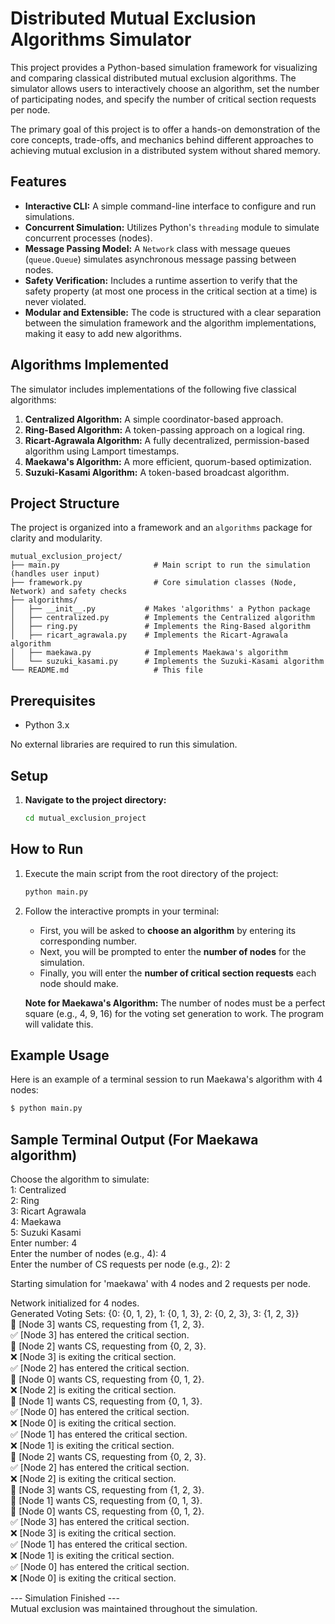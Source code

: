 # Distributed Mutual Exclusion Algorithms Simulator

This project provides a Python-based simulation framework for visualizing and comparing classical distributed mutual exclusion algorithms. The simulator allows users to interactively choose an algorithm, set the number of participating nodes, and specify the number of critical section requests per node.

The primary goal of this project is to offer a hands-on demonstration of the core concepts, trade-offs, and mechanics behind different approaches to achieving mutual exclusion in a distributed system without shared memory.

## Features

- **Interactive CLI:** A simple command-line interface to configure and run simulations.
- **Concurrent Simulation:** Utilizes Python's `threading` module to simulate concurrent processes (nodes).
- **Message Passing Model:** A `Network` class with message queues (`queue.Queue`) simulates asynchronous message passing between nodes.
- **Safety Verification:** Includes a runtime assertion to verify that the safety property (at most one process in the critical section at a time) is never violated.
- **Modular and Extensible:** The code is structured with a clear separation between the simulation framework and the algorithm implementations, making it easy to add new algorithms.

## Algorithms Implemented

The simulator includes implementations of the following five classical algorithms:

1.  **Centralized Algorithm:** A simple coordinator-based approach.
2.  **Ring-Based Algorithm:** A token-passing approach on a logical ring.
3.  **Ricart-Agrawala Algorithm:** A fully decentralized, permission-based algorithm using Lamport timestamps.
4.  **Maekawa's Algorithm:** A more efficient, quorum-based optimization.
5.  **Suzuki-Kasami Algorithm:** A token-based broadcast algorithm.

## Project Structure

The project is organized into a framework and an `algorithms` package for clarity and modularity.

```
mutual_exclusion_project/
├── main.py                     # Main script to run the simulation (handles user input)
├── framework.py                # Core simulation classes (Node, Network) and safety checks
├── algorithms/
│   ├── __init__.py           # Makes 'algorithms' a Python package
│   ├── centralized.py        # Implements the Centralized algorithm
│   ├── ring.py               # Implements the Ring-Based algorithm
│   ├── ricart_agrawala.py    # Implements the Ricart-Agrawala algorithm
│   ├── maekawa.py            # Implements Maekawa's algorithm
│   └── suzuki_kasami.py      # Implements the Suzuki-Kasami algorithm
└── README.md                   # This file
```

## Prerequisites

- Python 3.x

No external libraries are required to run this simulation.

## Setup

1. **Navigate to the project directory:**
    ```bash
    cd mutual_exclusion_project
    ```

## How to Run

1.  Execute the main script from the root directory of the project:
    ```bash
    python main.py
    ```

2.  Follow the interactive prompts in your terminal:
    - First, you will be asked to **choose an algorithm** by entering its corresponding number.
    - Next, you will be prompted to enter the **number of nodes** for the simulation.
    - Finally, you will enter the **number of critical section requests** each node should make.

    **Note for Maekawa's Algorithm:** The number of nodes must be a perfect square (e.g., 4, 9, 16) for the voting set generation to work. The program will validate this.

## Example Usage

Here is an example of a terminal session to run Maekawa's algorithm with 4 nodes:

```bash
$ python main.py
```

## Sample Terminal Output (For Maekawa algorithm)

Choose the algorithm to simulate:  
  1: Centralized  
  2: Ring  
  3: Ricart Agrawala  
  4: Maekawa  
  5: Suzuki Kasami  
Enter number: 4  
Enter the number of nodes (e.g., 4): 4  
Enter the number of CS requests per node (e.g., 2): 2  

Starting simulation for 'maekawa' with 4 nodes and 2 requests per node.  

Network initialized for 4 nodes.  
Generated Voting Sets: {0: {0, 1, 2}, 1: {0, 1, 3}, 2: {0, 2, 3}, 3: {1, 2, 3}}  
🤔 [Node 3] wants CS, requesting from {1, 2, 3}.  
✅ [Node 3] has entered the critical section.  
🤔 [Node 2] wants CS, requesting from {0, 2, 3}.  
❌ [Node 3] is exiting the critical section.  
✅ [Node 2] has entered the critical section.  
🤔 [Node 0] wants CS, requesting from {0, 1, 2}.  
❌ [Node 2] is exiting the critical section.  
🤔 [Node 1] wants CS, requesting from {0, 1, 3}.  
✅ [Node 0] has entered the critical section.  
❌ [Node 0] is exiting the critical section.  
✅ [Node 1] has entered the critical section.  
❌ [Node 1] is exiting the critical section.  
🤔 [Node 2] wants CS, requesting from {0, 2, 3}.  
✅ [Node 2] has entered the critical section.  
❌ [Node 2] is exiting the critical section.  
🤔 [Node 3] wants CS, requesting from {1, 2, 3}.  
🤔 [Node 1] wants CS, requesting from {0, 1, 3}.  
🤔 [Node 0] wants CS, requesting from {0, 1, 2}.  
✅ [Node 3] has entered the critical section.  
❌ [Node 3] is exiting the critical section.  
✅ [Node 1] has entered the critical section.  
❌ [Node 1] is exiting the critical section.  
✅ [Node 0] has entered the critical section.  
❌ [Node 0] is exiting the critical section.  

--- Simulation Finished ---  
Mutual exclusion was maintained throughout the simulation.  
